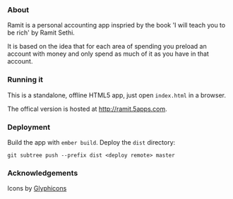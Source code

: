 ### About

Ramit is a personal accounting app inspried by the book 'I will teach you to be rich' by Ramit Sethi.

It is based on the idea that for each area of spending you preload an account with money and only spend as much of it as you have in that account.

### Running it

This is a standalone, offline HTML5 app, just open `index.html` in a browser.

The offical version is hosted at http://ramit.5apps.com.

### Deployment

Build the app with `ember build`. Deploy the `dist` directory:

    git subtree push --prefix dist <deploy remote> master

### Acknowledgements

Icons by [Glyphicons](http://glyphicons.com/)
